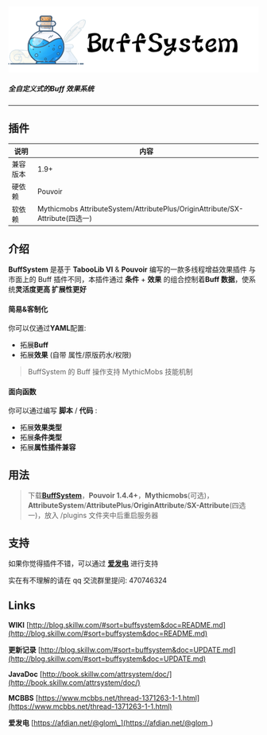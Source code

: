 ![header](images/Buff_header.png)

##### **全自定义式**的**Buff 效果系统**

---

## 插件

| 说明     | 内容                                                                          |
| -------- | ----------------------------------------------------------------------------- |
| 兼容版本 | 1.9+                                                                          |
| 硬依赖   | Pouvoir                                                                       |
| 软依赖   | Mythicmobs AttributeSystem/AttributePlus/OriginAttribute/SX-Attribute(四选一) |

## 介绍

**BuffSystem** 是基于 **TabooLib VI** & **Pouvoir** 编写的一款多线程增益效果插件
与市面上的 Buff 插件不同，本插件通过 **条件** + **效果** 的组合控制着**Buff 数据**，使系统**灵活度更高 扩展性更好**

#### **简易&客制化**

你可以仅通过**YAML**配置:

- 拓展**Buff**
- 拓展**效果** (自带 属性/原版药水/权限)

> BuffSystem 的 Buff 操作支持 MythicMobs 技能机制

#### **面向函数**

你可以通过编写 **脚本** / **代码** :

- 拓展**效果类型**
- 拓展**条件类型**
- 拓展**属性插件兼容**

## 用法

> 下载[**BuffSystem**](https://www.mcbbs.net/thread-1371263-1-1.html)，**Pouvoir 1.4.4+**，**Mythicmobs**(可选)，**AttributeSystem**/**AttributePlus**/**OriginAttribute**/**SX-Attribute**(四选一)，放入 /plugins 文件夹中后重启服务器

## 支持

如果你觉得插件不错，可以通过 [**爱发电**](https://afdian.net/@glom_) 进行支持

实在有不理解的请在 qq 交流群里提问: 470746324

## Links

**WIKI** [http://blog.skillw.com/#sort=buffsystem&doc=README.md](http://blog.skillw.com/#sort=buffsystem&doc=README.md)

**更新记录** [http://blog.skillw.com/#sort=buffsystem&doc=UPDATE.md](http://blog.skillw.com/#sort=buffsystem&doc=UPDATE.md)

**JavaDoc** [http://book.skillw.com/attrsystem/doc/](http://book.skillw.com/attrsystem/doc/)

**MCBBS** [https://www.mcbbs.net/thread-1371263-1-1.html](https://www.mcbbs.net/thread-1371263-1-1.html)

**爱发电** [https://afdian.net/@glom\_](https://afdian.net/@glom_)
